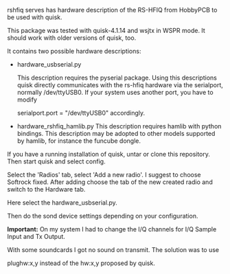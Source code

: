 rshfiq serves has hardware description of the RS-HFIQ from HobbyPCB to be used with quisk.

This package was tested with quisk-4.1.14  and wsjtx in WSPR mode. It should work with older versions of quisk, too.

It contains two possible hardware descriptions: 

  * hardware_usbserial.py
  
    This description requires the pyserial package. Using this descriptions quisk directly communicates with the rs-hfiq hardware via the serialport, normally /dev/ttyUSB0.
 If your system uses another port, you have to modify

    serialport.port = "/dev/ttyUSB0"
accordingly.
 

  * hardware_rshfiq_hamlib.py
    This description requires hamlib with python bindings.
    This description may be adopted to other models supported by hamlib, for instance the funcube dongle.

 
If you have a running installation of quisk, untar or clone this repository. Then start quisk and select config.

Select the 'Radios' tab, select 'Add a new radio'. I suggest to choose Softrock fixed. After adding choose the tab of the new created radio  and switch to the Hardware tab.

Here select the hardware_usbserial.py. 

Then do the sond device settings depending on your configuration.

**Important:**
On my system I had to change the I/Q channels for I/Q Sample Input and Tx Output.

With some soundcards I got no sound on transmit.
The solution was to use

plughw:x,y instead of the hw:x,y proposed by quisk.

